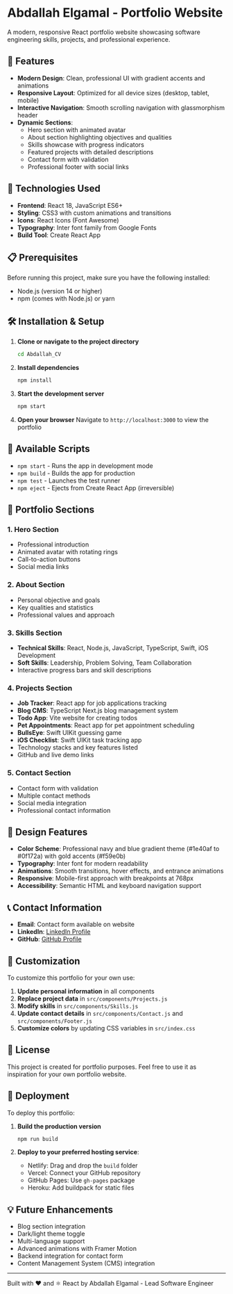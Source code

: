 # Abdallah Elgamal - Portfolio Website

A modern, responsive React portfolio website showcasing software engineering skills, projects, and professional experience.

## 🌟 Features

- **Modern Design**: Clean, professional UI with gradient accents and animations
- **Responsive Layout**: Optimized for all device sizes (desktop, tablet, mobile)
- **Interactive Navigation**: Smooth scrolling navigation with glassmorphism header
- **Dynamic Sections**:
  - Hero section with animated avatar
  - About section highlighting objectives and qualities
  - Skills showcase with progress indicators
  - Featured projects with detailed descriptions
  - Contact form with validation
  - Professional footer with social links

## 🚀 Technologies Used

- **Frontend**: React 18, JavaScript ES6+
- **Styling**: CSS3 with custom animations and transitions
- **Icons**: React Icons (Font Awesome)
- **Typography**: Inter font family from Google Fonts
- **Build Tool**: Create React App

## 📋 Prerequisites

Before running this project, make sure you have the following installed:
- Node.js (version 14 or higher)
- npm (comes with Node.js) or yarn

## 🛠️ Installation & Setup

1. **Clone or navigate to the project directory**
   ```bash
   cd Abdallah_CV
   ```

2. **Install dependencies**
   ```bash
   npm install
   ```

3. **Start the development server**
   ```bash
   npm start
   ```

4. **Open your browser**
   Navigate to `http://localhost:3000` to view the portfolio

## 📱 Available Scripts

- `npm start` - Runs the app in development mode
- `npm build` - Builds the app for production
- `npm test` - Launches the test runner
- `npm eject` - Ejects from Create React App (irreversible)

## 🎯 Portfolio Sections

### 1. Hero Section
- Professional introduction
- Animated avatar with rotating rings
- Call-to-action buttons
- Social media links

### 2. About Section
- Personal objective and goals
- Key qualities and statistics
- Professional values and approach

### 3. Skills Section
- **Technical Skills**: React, Node.js, JavaScript, TypeScript, Swift, iOS Development
- **Soft Skills**: Leadership, Problem Solving, Team Collaboration
- Interactive progress bars and skill descriptions

### 4. Projects Section
- **Job Tracker**: React app for job applications tracking
- **Blog CMS**: TypeScript Next.js blog management system
- **Todo App**: Vite website for creating todos
- **Pet Appointments**: React app for pet appointment scheduling
- **BullsEye**: Swift UIKit guessing game
- **iOS Checklist**: Swift UIKit task tracking app
- Technology stacks and key features listed
- GitHub and live demo links

### 5. Contact Section
- Contact form with validation
- Multiple contact methods
- Social media integration
- Professional contact information

## 🎨 Design Features

- **Color Scheme**: Professional navy and blue gradient theme (#1e40af to #0f172a) with gold accents (#f59e0b)
- **Typography**: Inter font for modern readability
- **Animations**: Smooth transitions, hover effects, and entrance animations
- **Responsive**: Mobile-first approach with breakpoints at 768px
- **Accessibility**: Semantic HTML and keyboard navigation support

## 📞 Contact Information

- **Email**: Contact form available on website
- **LinkedIn**: [LinkedIn Profile](https://linkedin.com)
- **GitHub**: [GitHub Profile](https://github.com/lgamal)

## 🔧 Customization

To customize this portfolio for your own use:

1. **Update personal information** in all components
2. **Replace project data** in `src/components/Projects.js`
3. **Modify skills** in `src/components/Skills.js`
4. **Update contact details** in `src/components/Contact.js` and `src/components/Footer.js`
5. **Customize colors** by updating CSS variables in `src/index.css`

## 📝 License

This project is created for portfolio purposes. Feel free to use it as inspiration for your own portfolio website.

## 🚀 Deployment

To deploy this portfolio:

1. **Build the production version**
   ```bash
   npm run build
   ```

2. **Deploy to your preferred hosting service**:
   - Netlify: Drag and drop the `build` folder
   - Vercel: Connect your GitHub repository
   - GitHub Pages: Use `gh-pages` package
   - Heroku: Add buildpack for static files

## 💡 Future Enhancements

- Blog section integration
- Dark/light theme toggle
- Multi-language support
- Advanced animations with Framer Motion
- Backend integration for contact form
- Content Management System (CMS) integration

---

Built with ❤️ and ⚛️ React by Abdallah Elgamal - Lead Software Engineer 